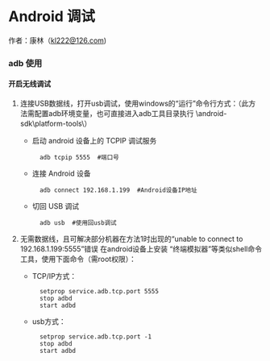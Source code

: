 # Android 调试
作者：康林（kl222@126.com)

### adb 使用
#### 开启无线调试
1. 连接USB数据线，打开usb调试，使用windows的“运行”命令行方式：（此方法需配置adb环境变量，也可直接进入adb工具目录执行 \android-sdk\platform-tools\）

    - 启动 android 设备上的 TCPIP 调试服务

            adb tcpip 5555  #端口号

    - 连接 Android 设备

            adb connect 192.168.1.199  #Android设备IP地址

    - 切回 USB 调试

            adb usb  #使用回usb调试

2. 无需数据线，且可解决部分机器在方法1时出现的“unable to connect to 192.168.1.199:5555”错误
在android设备上安装 “终端模拟器”等类似shell命令工具，使用下面命令（需root权限）：

    - TCP/IP方式：

            setprop service.adb.tcp.port 5555
            stop adbd
            start adbd
     
    - usb方式：

            setprop service.adb.tcp.port -1
            stop adbd
            start adbd